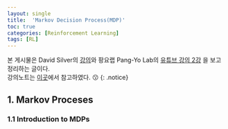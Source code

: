 ```yaml
---
layout: single
title:  'Markov Decision Process(MDP)'
toc: true
categories: [Reinforcement Learning]
tags: [RL]
---
```


본 게시물은 David Silver의 [강의](https://www.youtube.com/watch?v=lfHX2hHRMVQ&list=PLhhVkSH_JBI8ofvmbrG7m86wmVXq_7dit&index=2)와 팡요랩 Pang-Yo Lab의 [유튜브 강의 2강](https://www.youtube.com/watch?v=wYgyiCEkwC8&list=PLpRS2w0xWHTcTZyyX8LMmtbcMXpd3s4TU) 을 보고 정리하는 글이다.<br>강의노트는 [이곳](https://www.davidsilver.uk/teaching/)에서 참고하였다. 😗
{: .notice}

## 1. Markov Proceses

### 1.1 Introduction to MDPs

